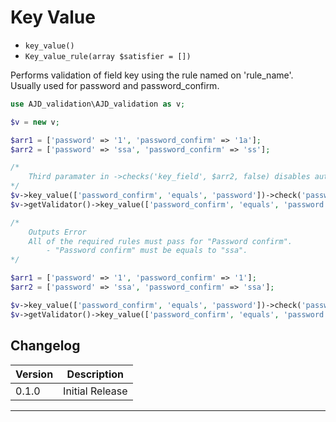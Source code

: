 # Key Value

- `key_value()`
- `Key_value_rule(array $satisfier = [])`

Performs validation of field key using the rule named on 'rule_name'. Usually used for password and password_confirm.

```php
use AJD_validation\AJD_validation as v;

$v = new v;

$arr1 = ['password' => '1', 'password_confirm' => '1a'];
$arr2 = ['password' => 'ssa', 'password_confirm' => 'ss'];

/*
	Third paramater in ->checks('key_field', $arr2, false) disables auto array checking
*/
$v->key_value(['password_confirm', 'equals', 'password'])->check('password_confirm', $arr2, false); // will put error in error bag
$v->getValidator()->key_value(['password_confirm', 'equals', 'password'])->validate($arr1); // false

/*
	Outputs Error
	All of the required rules must pass for "Password confirm".
  		- "Password confirm" must be equals to "ssa".
*/

$arr1 = ['password' => '1', 'password_confirm' => '1'];
$arr2 = ['password' => 'ssa', 'password_confirm' => 'ssa'];

$v->key_value(['password_confirm', 'equals', 'password'])->check('password_confirm', $arr2, false); // validation passes
$v->getValidator()->key_value(['password_confirm', 'equals', 'password'])->validate($arr1); // true


```

## Changelog

Version | Description
--------|-------------
  0.1.0 | Initial Release

***
